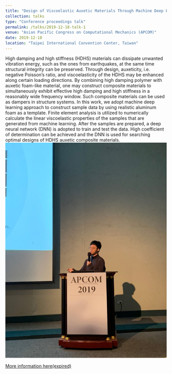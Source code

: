 ```yaml
---
title: "Design of Viscoelastic Auxetic Materials Through Machine Deep Learning"
collection: talks
type: "Conference proceedings talk"
permalink: /talks/2019-12-18-talk-1
venue: "Asian Pacific Congress on Computational Mechanics (APCOM)"
date: 2019-12-18
location: "Taipei International Convention Center, Taiwan"
---
```


High damping and high stiffness (HDHS) materials can dissipate unwanted vibration energy, such as the ones from earthquakes, at the same time structural integrity can be preserved. Through design, auxeticity, i.e. negative Poisson’s ratio, and viscoelasticity of the HDHS may be enhanced along certain loading directions. By combining high damping polymer with auxetic foam-like material, one may construct composite materials to simultaneously exhibit effective high damping and high stiffness in a reasonably wide frequency window. Such composite materials can be used as dampers in structure systems. In this work, we adopt machine deep learning approach to construct sample data by using realistic aluminum foam as a template. Finite element analysis is utilized to numerically calculate the linear viscoelastic properties of the samples that are generated from machine learning. After the samples are prepared, a deep neural network (DNN) is adopted to train and test the data. High coefficient of determination can be achieved and the DNN is used for searching optimal designs of HDHS auxetic composite materials.
<br/><img src='/images/APCOM2019.jpg'>

[More information here(expired)](http://www.apcom2019.org/)
